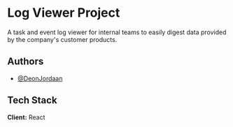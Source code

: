 
# Log Viewer Project

A task and event log viewer for internal teams to easily digest data provided by the company's customer products.




## Authors

- [@DeonJordaan](https://www.github.com/DeonJordaan)

  
## Tech Stack

**Client:** React

